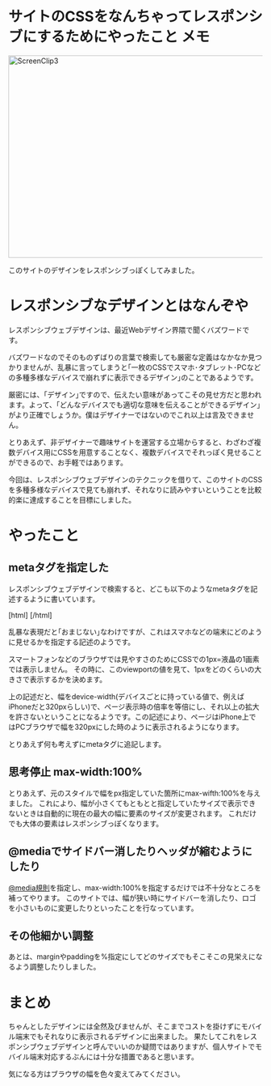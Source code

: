 サイトのCSSをなんちゃってレスポンシブにするためにやったこと
メモ
=====
<a href="http://manaten.net/wp-content/uploads/2013/06/ScreenClip31.png"><img src="http://manaten.net/wp-content/uploads/2013/06/ScreenClip31.png" alt="ScreenClip3" width="850" height="400" class="aligncenter size-full wp-image-503" /></a>

このサイトのデザインをレスポンシブっぽくしてみました。

<!--more-->

# レスポンシブなデザインとはなんぞや
レスポンシブウェブデザインは、最近Webデザイン界隈で聞くバズワードです。

バズワードなのでそのものずばりの言葉で検索しても厳密な定義はなかなか見つかりませんが、乱暴に言ってしまうと｢一枚のCSSでスマホ･タブレット･PCなどの多種多様なデバイスで崩れずに表示できるデザイン｣のことであるようです。

厳密には、｢デザイン｣ですので、伝えたい意味があってこその見せ方だと思われます。よって、｢どんなデバイスでも適切な意味を伝えることができるデザイン｣がより正確でしょうか。僕はデザイナーではないのでこれ以上は言及できません。

とりあえず、非デザイナーで趣味サイトを運営する立場からすると、わざわざ複数デバイス用にCSSを用意することなく、複数デバイスでそれっぽく見せることができるので、お手軽ではあります。

今回は、レスポンシブウェブデザインのテクニックを借りて、このサイトのCSSを多種多様なデバイスで見ても崩れず、それなりに読みやすいということを比較的楽に達成することを目標にしました。

# やったこと
## metaタグを指定した

レスポンシブウェブデザインで検索すると、どこも以下のようなmetaタグを記述するように書いています。

<div>[html]
<meta name="viewport" content="width=device-width, initial-scale=1, maximum-scale=1">
[/html]</div>

乱暴な表現だと｢おまじない｣なわけですが、これはスマホなどの端末にどのように見せるかを指定する記述のようです。

スマートフォンなどのブラウザでは見やすさのためにCSSでの1px=液晶の1画素では表示しません。
その時に、このviewportの値を見て、1pxをどのくらいの大きさで表示するかを決めます。

上の記述だと、幅をdevice-width(デバイスごとに持っている値で、例えばiPhoneだと320pxらしい)で、ページ表示時の倍率を等倍にし、それ以上の拡大を許さないということになるようです。この記述により、ページはiPhone上ではPCブラウザで幅を320pxにした時のように表示されるようになります。

とりあえず何も考えずにmetaタグに追記します。


## 思考停止 max-width:100%
とりあえず、元のスタイルで幅をpx指定していた箇所にmax-wifth:100%を与えました。
これにより、幅が小さくてもともとと指定していたサイズで表示できないときは自動的に現在の最大の幅に要素のサイズが変更されます。
これだけでも大体の要素はレスポンシブっぽくなります。

## @mediaでサイドバー消したりヘッダが縮むようにしたり
[@media規則](http://msugai.fc2web.com/web/CSS/media.html)を指定し、max-width:100%を指定するだけでは不十分なところを補ってやります。
このサイトでは、幅が狭い時にサイドバーを消したり、ロゴを小さいものに変更したりといったことを行なっています。

## その他細かい調整
あとは、marginやpaddingを%指定にしてどのサイズでもそこそこの見栄えになるよう調整したりしました。

# まとめ
ちゃんとしたデザインには全然及びませんが、そこまでコストを掛けずにモバイル端末でもそれなりに表示されるデザインに出来ました。
果たしてこれをレスポンシブウェブデザインと呼んでいいのか疑問ではありますが、個人サイトでモバイル端末対応するぶんには十分な措置であると思います。

気になる方はブラウザの幅を色々変えてみてください。
